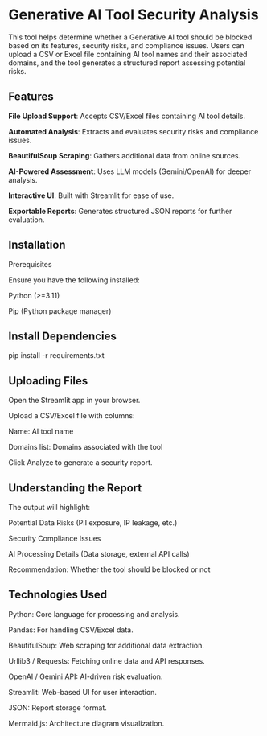 # Generative AI Tool Security Analysis

This tool helps determine whether a Generative AI tool should be blocked based on its features, security risks, and compliance issues. Users can upload a CSV or Excel file containing AI tool names and their associated domains, and the tool generates a structured report assessing potential risks.

## Features

**File Upload Support**: Accepts CSV/Excel files containing AI tool details.

**Automated Analysis**: Extracts and evaluates security risks and compliance issues.

**BeautifulSoup Scraping**: Gathers additional data from online sources.

**AI-Powered Assessment**: Uses LLM models (Gemini/OpenAI) for deeper analysis.

**Interactive UI**: Built with Streamlit for ease of use.

**Exportable Reports**: Generates structured JSON reports for further evaluation.

## Installation

Prerequisites

Ensure you have the following installed:

Python (>=3.11)

Pip (Python package manager)

## Install Dependencies
pip install -r requirements.txt

## Uploading Files

Open the Streamlit app in your browser.

Upload a CSV/Excel file with columns:

Name: AI tool name

Domains list: Domains associated with the tool

Click Analyze to generate a security report.

## Understanding the Report

The output will highlight:

Potential Data Risks (PII exposure, IP leakage, etc.)

Security Compliance Issues

AI Processing Details (Data storage, external API calls)

Recommendation: Whether the tool should be blocked or not

## Technologies Used

Python: Core language for processing and analysis.

Pandas: For handling CSV/Excel data.

BeautifulSoup: Web scraping for additional data extraction.

Urllib3 / Requests: Fetching online data and API responses.

OpenAI / Gemini API: AI-driven risk evaluation.

Streamlit: Web-based UI for user interaction.

JSON: Report storage format.

Mermaid.js: Architecture diagram visualization.


